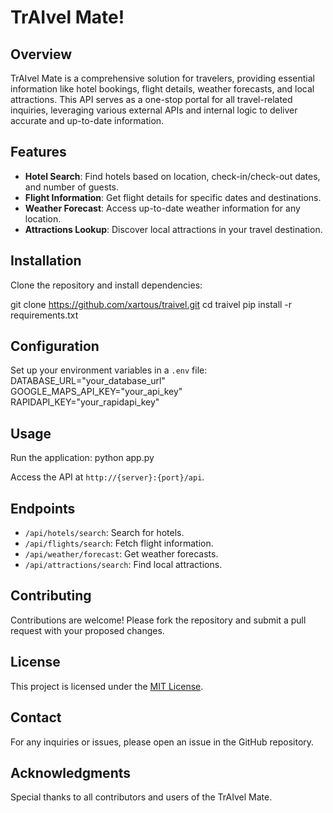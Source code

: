 # TrAIvel Mate!

## Overview
TrAIvel Mate is a comprehensive solution for travelers, providing essential information like hotel bookings, flight details, weather forecasts, and local attractions. This API serves as a one-stop portal for all travel-related inquiries, leveraging various external APIs and internal logic to deliver accurate and up-to-date information.

## Features
- **Hotel Search**: Find hotels based on location, check-in/check-out dates, and number of guests.
- **Flight Information**: Get flight details for specific dates and destinations.
- **Weather Forecast**: Access up-to-date weather information for any location.
- **Attractions Lookup**: Discover local attractions in your travel destination.

## Installation
Clone the repository and install dependencies:

git clone https://github.com/xartous/traivel.git
cd traivel
pip install -r requirements.txt

## Configuration
Set up your environment variables in a `.env` file:
DATABASE_URL="your_database_url"
GOOGLE_MAPS_API_KEY="your_api_key"
RAPIDAPI_KEY="your_rapidapi_key"

## Usage
Run the application:
python app.py

Access the API at `http://{server}:{port}/api`.

## Endpoints
- `/api/hotels/search`: Search for hotels.
- `/api/flights/search`: Fetch flight information.
- `/api/weather/forecast`: Get weather forecasts.
- `/api/attractions/search`: Find local attractions.

## Contributing
Contributions are welcome! Please fork the repository and submit a pull request with your proposed changes.

## License
This project is licensed under the [MIT License](LICENSE.md).

## Contact
For any inquiries or issues, please open an issue in the GitHub repository.

## Acknowledgments
Special thanks to all contributors and users of the TrAIvel Mate.
